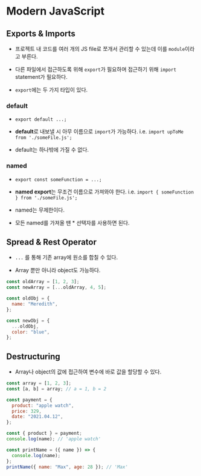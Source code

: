 # Modern JavaScript

## Exports & Imports

- 프로젝트 내 코드를 여러 개의 JS file로 쪼개서 관리할 수 있는데 이를 `module`이라고 부른다.

- 다른 파일에서 접근하도록 위해 `export`가 필요하며 접근하기 위해 `import` statement가 필요하다.

- `export`에는 두 가지 타입이 있다.

### default

- `export default ...;`

- **default**로 내보낼 시 아무 이름으로 `import`가 가능하다.
  i.e. `import upToMe from './someFile.js';`

- default는 하나밖에 가질 수 없다.

### named

- `export const someFunction = ...;`

- **named export**는 무조건 이름으로 가져와야 한다.
  i.e. `import { someFunction } from './someFile.js';`

- named는 무제한이다.

- 모든 named를 가져올 땐 \* 선택자를 사용하면 된다.

## Spread & Rest Operator

- `...` 를 통해 기존 array에 원소를 합칠 수 있다.

- Array 뿐만 아니라 object도 가능하다.

```javascript
const oldArray = [1, 2, 3];
const newArray = [...oldArray, 4, 5];
```

```javascript
const oldObj = {
  name: "Meredith",
};

const newObj = {
  ...oldObj,
  color: "blue",
};
```

## Destructuring

- Array나 object의 값에 접근하여 변수에 바로 값을 할당할 수 있다.

```javascript
const array = [1, 2, 3];
const [a, b] = array; // a = 1, b = 2

const payment = {
  product: "apple watch",
  price: 329,
  date: "2021.04.12",
};

const { product } = payment;
console.log(name); // 'apple watch'
```

```javascript
const printName = ({ name }) => {
  console.log(name);
};
printName({ name: "Max", age: 28 }); // 'Max'
```
